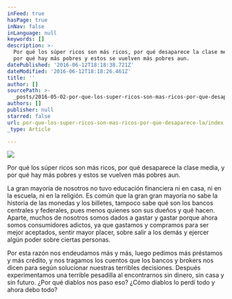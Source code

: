 ```yaml
---
inFeed: true
hasPage: true
inNav: false
inLanguage: null
keywords: []
description: >-
  Por qué los súper ricos son más ricos, por qué desaparece la clase media, y
  por qué hay más pobres y estos se vuelven más pobres aun.
datePublished: '2016-06-12T18:18:38.721Z'
dateModified: '2016-06-12T18:18:26.461Z'
title: ''
author: []
sourcePath: >-
  _posts/2016-05-02-por-que-los-super-ricos-son-mas-ricos-por-que-desaparece-la.md
authors: []
publisher: null
starred: false
url: por-que-los-super-ricos-son-mas-ricos-por-que-desaparece-la/index.html
_type: Article

---
```

![](https://the-grid-user-content.s3-us-west-2.amazonaws.com/762304e7-9f25-41d2-bc4e-2d504bf0078e.jpg)

Por qué los súper ricos son más ricos, por qué desaparece la clase media, y por qué hay más pobres y estos se vuelven más pobres aun.

La gran mayoría de nosotros no tuvo educación financiera ni en casa, ni en la escuela, ni en la religión. Es común que la gran gran mayoría no sabe la historia de las monedas y los billetes, tampoco sabe qué son los bancos centrales y federales, pues menos quienes son sus dueños y qué hacen. Aparte, muchos de nosotros somos dados a gastar y gastar porque ahora somos consumidores adictos, ya que gastamos y compramos para ser mejor aceptados, sentir mayor placer, sobre salir a los demás y ejercer algún poder sobre ciertas personas. 

Por esta razón nos endeudamos más y más, luego pedimos más préstamos y más crédito, y nos tragamos los cuentos que los bancos y brokers nos dicen para según solucionar nuestras terribles decisiones. Después experimentamos una terrible pesadilla al encontrarnos sin dinero, sin casa y sin futuro. ¿Por qué diablos nos paso eso? ¿Cómo diablos lo perdí todo y ahora debo todo?